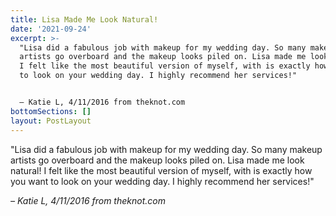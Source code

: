 ```yaml
---
title: Lisa Made Me Look Natural!
date: '2021-09-24'
excerpt: >-
  "Lisa did a fabulous job with makeup for my wedding day. So many makeup
  artists go overboard and the makeup looks piled on. Lisa made me look natural!
  I felt like the most beautiful version of myself, with is exactly how you want
  to look on your wedding day. I highly recommend her services!"


  – Katie L, 4/11/2016 from theknot.com
bottomSections: []
layout: PostLayout
---
```

"Lisa did a fabulous job with makeup for my wedding day. So many makeup artists go overboard and the makeup looks piled on. Lisa made me look natural! I felt like the most beautiful version of myself, with is exactly how you want to look on your wedding day. I highly recommend her services!"

*– Katie L, 4/11/2016 from theknot.com*
